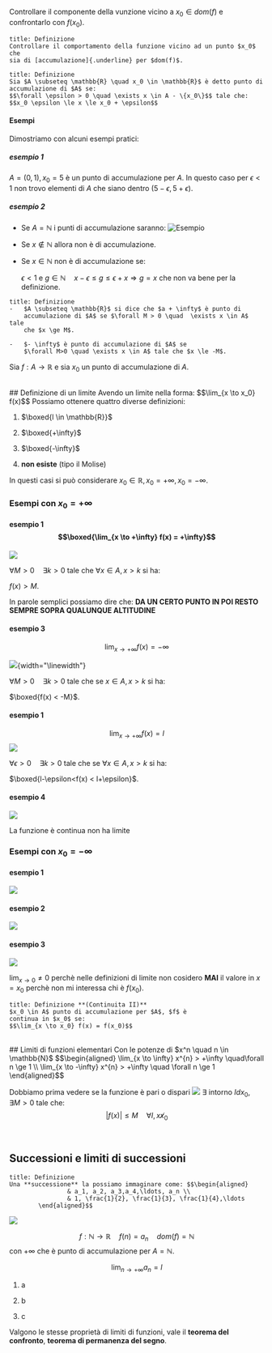 Controllare il componente della vunzione vicino a $x_0 \in dom(f)$ e
confrontarlo con $f(x_0)$.

```ad-note
title: Definizione
Controllare il comportamento della funzione vicino ad un punto $x_0$ che
sia di [accumulazione]{.underline} per $dom(f)$.
```

```ad-note
title: Definizione
Sia $A \subseteq \mathbb{R} \quad x_0 \in \mathbb{R}$ è detto punto di accumulazione di $A$ se:
$$\forall \epsilon > 0 \quad \exists x \in A - \{x_0\}$$ tale che:
$$x_0 \epsilon \le x \le x_0 + \epsilon$$
```



#### Esempi
Dimostriamo con alcuni esempi pratici:
 
##### esempio 1
$A = (0, 1), x_0 = 5$ è un punto di accumulazione per $A$.
In questo caso per $\epsilon < 1$ non trovo elementi di $A$ che siano
dentro $(5-\epsilon, 5+\epsilon)$.

##### esempio 2
-   Se $A = \mathbb{N}$ i punti di accumulazione saranno:
    ![Esempio](accumulazione_naturali.png)

-   Se $x \not \in \mathbb{N}$ allora non è di accumulazione.

-   Se $x \in \mathbb{N}$ non è di accumulazione se:

    $\epsilon < 1$ e
    $g \in \mathbb{N} \quad x - \epsilon \le g \le \epsilon + x \Rightarrow g = x$
    che non va bene per la definizione.

```ad-note
title: Definizione
-   $A \subseteq \mathbb{R}$ si dice che $a + \infty$ è punto di
    accumulazione di $A$ se $\forall M > 0 \quad  \exists x \in A$ tale
    che $x \ge M$.

-   $- \infty$ è punto di accumulazione di $A$ se
    $\forall M>0 \quad \exists x \in A$ tale che $x \le -M$.
```

Sia $f : A \to \mathbb{R}$ e sia $x_0$ un punto di accumulazione di $A$.

<div style="page-break-after: always; visibility:hidden">\pagebreak</div>
## Definizione di un limite
Avendo un limite nella forma: $$\lim_{x \to x_0} f(x)$$
Possiamo ottenere quattro diverse definizioni:

1.  $\boxed{l \in \mathbb{R}}$

2.  $\boxed{+\infty}$

3.  $\boxed{-\infty}$

4.  **non esiste** (tipo il Molise)

In questi casi si può considerare
$x_0 \in \mathbb{R}, x_0 = + \infty, x_0 = -\infty$.

### Esempi con $x_0 = +\infty$

#### esempio 1 $$\boxed{\lim_{x \to +\infty} f(x) = +\infty}$$

![](lim_es_2_+.png)

$\forall M > 0 \quad  \exists k > 0$ tale che $\forall x \in A, x > k$
si ha:

$f(x) > M$.

In parole semplici possiamo dire che:
**DA UN CERTO PUNTO IN POI RESTO SEMPRE SOPRA QUALUNQUE ALTITUDINE**

#### esempio 3
 $$\lim_{x \to +\infty} f(x) = -\infty$$

![](lim_es_3_+.png){width="\\linewidth"}

$\forall M > 0 \quad  \exists k > 0$ tale che se $x \in A, x > k$ si ha:

$\boxed{f(x) < -M}$.


#### esempio 1
$$\lim_{x \to +\infty} f(x) = l$$
![](lim_es_1_+.png)

$\forall \epsilon > 0 \quad  \exists k > 0$ tale che se
$\forall x \in A, x > k$ si ha:

$\boxed{l-\epsilon<f(x) < l+\epsilon}$.

#### esempio 4
![](lim_es_4_+.png)

La funzione è continua non ha limite

### Esempi con $x_0 = -\infty$

#### esempio 1
![](lim_es_1_-.png)


#### esempio 2

![](lim_es_2_-.png)

#### esempio 3
![](lim_es_3_-.png)

$\lim_{x \to 0} \not = 0$ perchè nelle definizioni di limite non
cosidero **MAI** il valore in $x = x_0$ perchè non mi interessa chi è
$f(x_0)$.

```ad-note
title: Definizione **(Continuita II)**
$x_0 \in A$ punto di accumulazione per $A$, $f$ è
continua in $x_0$ se: 
$$\lim_{x \to x_0} f(x) = f(x_0)$$

```

<div style="page-break-after: always; visibility:hidden">\pagebreak</div>
## Limiti di funzioni elementari 
Con le potenze di $x^n \quad n \in \mathbb{N}$ $$\begin{aligned}
        \lim_{x \to \infty} x^{n} > +\infty \quad\forall n \ge 1 \\
        \lim_{x \to -\infty} x^{n} > +\infty \quad \forall n \ge 1 \end{aligned}$$

Dobbiamo prima vedere se la funzione è pari o dispari
![](limite_pari_o_dispari.png)
$\exists$ intorno $Idx_0$, $\exists M > 0$ tale che:
$$|f(x)| \le M \quad \forall I, x \not x_0$$

<div style="page-break-after: always; visibility:hidden">\pagebreak</div>

## Successioni e limiti di successioni


```ad-note
title: Definizione
Una **successione** la possiamo immaginare come: $$\begin{aligned}
                & a_1, a_2, a_3,a_4,\ldots, a_n \\
                & 1, \frac{1}{2}, \frac{1}{3}, \frac{1}{4},\ldots
        \end{aligned}$$
```

![](es_successioni.png)

$$f : \mathbb{N} \to \mathbb{R} \quad  f(n) = a_n \quad  dom(f) = \mathbb{N}$$
con $+\infty$ che è punto di accumulazione per $A = \mathbb{N}$.

$$\lim_{n \to +\infty} a_n = l$$
1.  a

2.  b

3.  c

Valgono le stesse proprietà di limiti di funzioni, vale il **teorema del
confronto**, **teorema di permanenza del segno**.
